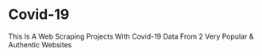 # Covid-19
This Is A Web Scraping Projects With Covid-19 Data From 2 Very Popular &amp; Authentic Websites 
